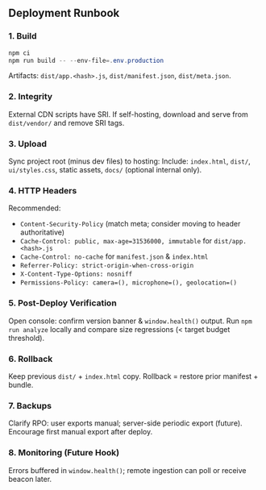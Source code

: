 ## Deployment Runbook

### 1. Build
```powershell
npm ci
npm run build -- --env-file=.env.production
```
Artifacts: `dist/app.<hash>.js`, `dist/manifest.json`, `dist/meta.json`.

### 2. Integrity
External CDN scripts have SRI. If self-hosting, download and serve from `dist/vendor/` and remove SRI tags.

### 3. Upload
Sync project root (minus dev files) to hosting:
Include: `index.html`, `dist/`, `ui/styles.css`, static assets, `docs/` (optional internal only).

### 4. HTTP Headers
Recommended:
- `Content-Security-Policy` (match meta; consider moving to header authoritative)
- `Cache-Control: public, max-age=31536000, immutable` for `dist/app.<hash>.js`
- `Cache-Control: no-cache` for `manifest.json` & `index.html`
- `Referrer-Policy: strict-origin-when-cross-origin`
- `X-Content-Type-Options: nosniff`
- `Permissions-Policy: camera=(), microphone=(), geolocation=()`

### 5. Post-Deploy Verification
Open console: confirm version banner & `window.health()` output.
Run `npm run analyze` locally and compare size regressions (< target budget threshold).

### 6. Rollback
Keep previous `dist/` + `index.html` copy.
Rollback = restore prior manifest + bundle.

### 7. Backups
Clarify RPO: user exports manual; server-side periodic export (future). Encourage first manual export after deploy.

### 8. Monitoring (Future Hook)
Errors buffered in `window.health()`; remote ingestion can poll or receive beacon later.
